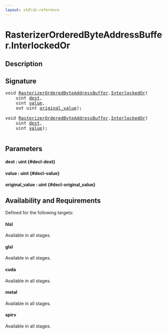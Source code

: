```yaml
---
layout: stdlib-reference
---
```


# RasterizerOrderedByteAddressBuffer\.InterlockedOr

## Description





## Signature 

<pre>
<span class="code_keyword">void</span> <a href="/stdlib-reference/types/RasterizerOrderedByteAddressBuffer/index" class="code_type">RasterizerOrderedByteAddressBuffer</a>.<a href="/stdlib-reference/types/RasterizerOrderedByteAddressBuffer/InterlockedOr">InterlockedOr</a>(
    <span class="code_keyword">uint</span> <a href="/stdlib-reference/types/RasterizerOrderedByteAddressBuffer/InterlockedOr#decl-dest" class="code_param">dest</a>,
    <span class="code_keyword">uint</span> <a href="/stdlib-reference/types/RasterizerOrderedByteAddressBuffer/InterlockedOr#decl-value" class="code_param">value</a>,
    <span class="code_keyword">out</span> <span class="code_keyword">uint</span> <a href="/stdlib-reference/types/RasterizerOrderedByteAddressBuffer/InterlockedOr#decl-original_value" class="code_param">original_value</a>);

<span class="code_keyword">void</span> <a href="/stdlib-reference/types/RasterizerOrderedByteAddressBuffer/index" class="code_type">RasterizerOrderedByteAddressBuffer</a>.<a href="/stdlib-reference/types/RasterizerOrderedByteAddressBuffer/InterlockedOr">InterlockedOr</a>(
    <span class="code_keyword">uint</span> <a href="/stdlib-reference/types/RasterizerOrderedByteAddressBuffer/InterlockedOr#decl-dest" class="code_param">dest</a>,
    <span class="code_keyword">uint</span> <a href="/stdlib-reference/types/RasterizerOrderedByteAddressBuffer/InterlockedOr#decl-value" class="code_param">value</a>);

</pre>

## Parameters

#### dest  : uint {#decl-dest}
#### value  : uint {#decl-value}
#### original\_value  : uint {#decl-original_value}

## Availability and Requirements

Defined for the following targets:

#### hlsl
Available in all stages.

#### glsl
Available in all stages.

#### cuda
Available in all stages.

#### metal
Available in all stages.

#### spirv
Available in all stages.



